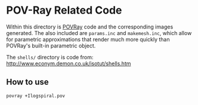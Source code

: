 # POV-Ray Related Code

Within this directory is [POVRay](http://povray.org/) code and the
corresponding images generated. The also included are `params.inc`
and `makemesh.inc`, which allow for parametric approximations that
render much more quickly than POVRay's built-in parametric object.

The `shells/` directory is code from:
http://www.econym.demon.co.uk/isotut/shells.htm


## How to use

```
povray +Ilogspiral.pov
```

